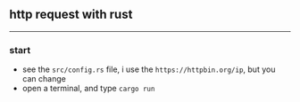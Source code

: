 ## http request with rust
<hr>

### start

- see the `src/config.rs` file, i use the `https://httpbin.org/ip`, but you can change
- open a terminal, and type `cargo run`
